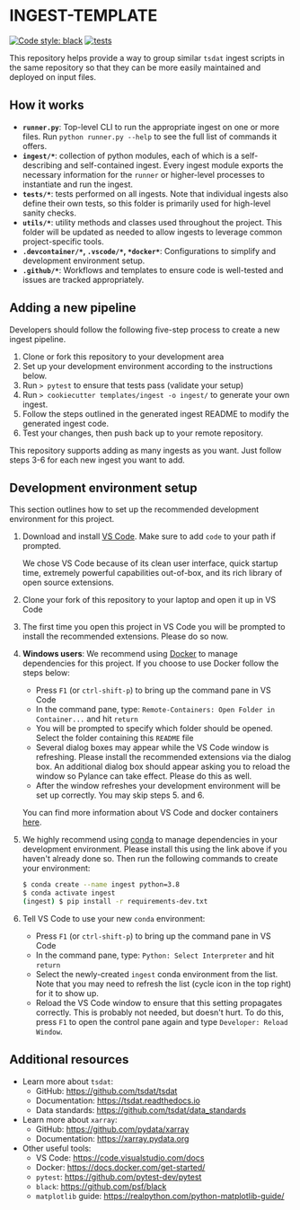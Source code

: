 # INGEST-TEMPLATE

[![Code style: black](https://img.shields.io/badge/code%20style-black-000000.svg)](https://github.com/psf/black)
[![tests](https://github.com/tsdat/ingest-template/actions/workflows/tests.yml/badge.svg)](https://github.com/tsdat/ingest-template/actions/workflows/tests.yml)

This repository helps provide a way to group similar `tsdat` ingest scripts in the same
repository so that they can be more easily maintained and deployed on input files. 


## How it works

- **`runner.py`**: Top-level CLI to run the appropriate ingest on one or more files.
Run `python runner.py --help` to see the full list of commands it offers.
- **`ingest/*`**: collection of python modules, each of which is a self-describing and
self-contained ingest. Every ingest module exports the necessary information for the
`runner` or higher-level processes to instantiate and run the ingest.
- **`tests/*`**: tests performed on all ingests. Note that individual ingests also define
their own tests, so this folder is primarily used for high-level sanity checks.
- **`utils/*`**: utility methods and classes used throughout the project. This folder
will be updated as needed to allow ingests to leverage common project-specific tools.
- **`.devcontainer/*`, `.vscode/*`, `*docker*`**: Configurations to simplify and
development environment setup.
- **`.github/*`**: Workflows and templates to ensure code is well-tested and issues are
tracked appropriately.


## Adding a new pipeline

Developers should follow the following five-step process to create a new ingest
pipeline.

1. Clone or fork this repository to your development area
2. Set up your development environment according to the instructions below.
3. Run `> pytest` to ensure that tests pass (validate your setup)
4. Run `> cookiecutter templates/ingest -o ingest/` to generate your own ingest.
5. Follow the steps outlined in the generated ingest README to modify the generated ingest code.
6. Test your changes, then push back up to your remote repository.

This repository supports adding as many ingests as you want. Just follow steps 3-6 for
each new ingest you want to add.


## Development environment setup

This section outlines how to set up the recommended development environment for this
project.


1. Download and install [VS Code](https://code.visualstudio.com). Make sure to add 
`code` to your path if prompted.

    We chose VS Code because of its clean user interface, quick startup time, extremely
    powerful capabilities out-of-box, and its rich library of open source extensions.

2. Clone your fork of this repository to your laptop and open it up in VS Code

3. The first time you open this project in VS Code you will be prompted to install the
recommended extensions. Please do so now.

4. **Windows users**: We recommend using
[Docker](https://www.docker.com/products/docker-desktop) to manage dependencies for
this project. If you choose to use Docker follow the steps below:
    - Press `F1` (or `ctrl-shift-p`) to bring up the command pane in VS Code
    - In the command pane, type: `Remote-Containers: Open Folder in Container...` and
    hit `return`
    - You will be prompted to specify which folder should be opened. Select the folder
    containing this `README` file
    - Several dialog boxes may appear while the VS Code window is refreshing. Please
    install the recommended extensions via the dialog box. An additional dialog box
    should appear asking you to reload the window so Pylance can take effect. Please do
    this as well.
    - After the window refreshes your development environment will be set up correctly.
    You may skip steps 5. and 6.

    You can find more information about VS Code and docker containers
    [here](https://code.visualstudio.com/docs/remote/containers).

5. We highly recommend using [conda](https://docs.anaconda.com/anaconda/install/) to
manage dependencies in your development environment. Please install this using the link
above if you haven't already done so. Then run the following commands to create your
environment:
    
    ```bash
    $ conda create --name ingest python=3.8
    $ conda activate ingest
    (ingest) $ pip install -r requirements-dev.txt
    ```

6. Tell VS Code to use your new `conda` environment:
    - Press `F1` (or `ctrl-shift-p`) to bring up the command pane in VS Code
    - In the command pane, type: `Python: Select Interpreter` and hit `return`
    - Select the newly-created `ingest` conda environment from the list. Note
    that you may need to refresh the list (cycle icon in the top right) for it to show
    up.
    - Reload the VS Code window to ensure that this setting propagates correctly.
    This is probably not needed, but doesn't hurt. To do this, press `F1` to open
    the control pane again and type `Developer: Reload Window`.

## Additional resources

- Learn more about `tsdat`:
    - GitHub: https://github.com/tsdat/tsdat
    - Documentation: https://tsdat.readthedocs.io
    - Data standards: https://github.com/tsdat/data_standards
- Learn more about `xarray`: 
    - GitHub: https://github.com/pydata/xarray
    - Documentation: https://xarray.pydata.org
- Other useful tools:
    - VS Code: https://code.visualstudio.com/docs
    - Docker: https://docs.docker.com/get-started/
    - `pytest`: https://github.com/pytest-dev/pytest
    - `black`: https://github.com/psf/black
    - `matplotlib` guide: https://realpython.com/python-matplotlib-guide/
